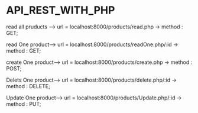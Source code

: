 # API_REST_WITH_PHP

read all pruducts --> url = localhost:8000/products/read.php -> method : GET;

read One product--> url = localhost:8000/products/readOne.php/:id -> method : GET;

create One product--> url = localhost:8000/products/create.php -> method : POST;

Delets One product--> url = localhost:8000/products/delete.php/:id -> method : DELETE;

Update One product--> url = localhost:8000/products/Update.php/:id -> method : PUT;

